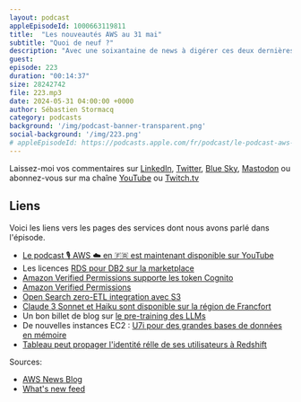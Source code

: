 ```yaml
---
layout: podcast
appleEpisodeId: 1000663119811
title:  "Les nouveautés AWS au 31 mai"
subtitle: "Quoi de neuf ?"
description: "Avec une soixantaine de news à digérer ces deux dernières semaines, ca ne m'étonne pas que vous écoutiez cet épisode du podcast 🎙️ AWS ☁️ en français 🇫🇷. J'ai accroché pour vous quelques nouveautés au sujet de RDS DB2, de OpenSearch zero ETL, de Verified Permissions et Cedar, de Event Bridge ainsi qu'une nouvelle famille d'instances EC2 pour ceux qui ont besoin de beaucoup de CPU et beaucoup de mémoire. "
guest:
episode: 223
duration: "00:14:37" 
size: 28242742
file: 223.mp3
date: 2024-05-31 04:00:00 +0000
author: Sébastien Stormacq
category: podcasts
background: '/img/podcast-banner-transparent.png'
social-background: '/img/223.png'
# appleEpisodeId: https://podcasts.apple.com/fr/podcast/le-podcast-aws-en-français/id1452118442
---
```


Laissez-moi vos commentaires sur [LinkedIn](https://www.linkedin.com/in/sebastienstormacq/), [Twitter](https://twitter.com/sebsto), [Blue Sky](https://bsky.app/profile/sebsto.bsky.social), [Mastodon](https://awscommunity.social/@sebsto) ou abonnez-vous sur ma chaîne [YouTube](https://www.youtube.com/sebsto) ou [Twitch.tv](https://www.twitch.tv/sebAWS)

## Liens

Voici les liens vers les pages des services dont nous avons parlé dans l'épisode.

- [Le podcast 🎙 AWS ☁️ en 🇫🇷 est maintenant disponible sur YouTube](https://www.youtube.com/watch?v=FoiENh1_kjU&list=PLZ_TUMnTqfu9lG7nh_3VHJ1iM2q9grWvd&pp=gAQBiAQB)
- Les licences [RDS pour DB2 sur la marketplace](https://aws.amazon.com/about-aws/whats-new/2024/05/amazon-rds-db2-hourly-licensing-ibm-aws-marketplace/)
- [Amazon Verified Permissions supporte les token Cognito](https://aws.amazon.com/about-aws/whats-new/2024/05/amazon-verified-permissions-support-cognito-tokens/)
- [Amazon Verified Permissions](https://aws.amazon.com/verified-permissions/)
- [Open Search zero-ETL integration avec S3](https://aws.amazon.com/about-aws/whats-new/2024/05/amazon-opensearch-zero-etl-integration-s3/)
- [Claude 3 Sonnet et Haiku sont disponible sur la région de Francfort](https://aws.amazon.com/about-aws/whats-new/2024/05/claude-3-sonnet-haiku-amazon-bedrock-frankfurt-region/)
- Un bon billet de blog sur [le pre-training des LLMs](https://medium.com/@gilinachum/llm-domain-adaptation-using-continued-pre-training-part-1-3-e3d10fcfdae1)
- De nouvelles instances EC2 : [U7i pour des grandes bases de données en mémoire](https://aws.amazon.com/blogs/aws/amazon-ec2-high-memory-u7i-instances-for-large-in-memory-databases/)
- [Tableau peut propager l'identité rélle de ses utilisateurs à Redshift](https://aws.amazon.com/blogs/aws/aws-analytics-services-streamline-user-access-to-data-permissions-setting-and-auditing/)

Sources: 

- [AWS News Blog](https://aws.amazon.com/blogs/aws/)
- [What's new feed](https://aws.amazon.com/about-aws/whats-new/2023/)

